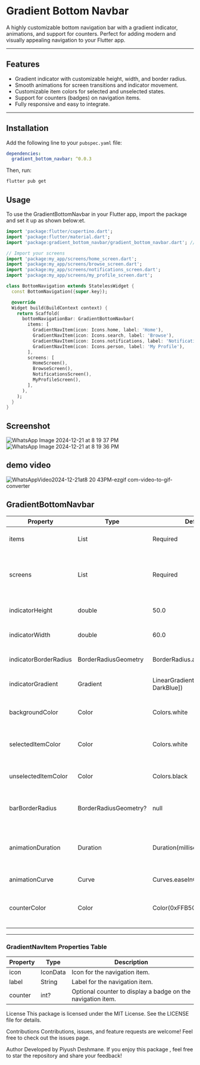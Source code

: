 
# Gradient Bottom Navbar

A highly customizable bottom navigation bar with a gradient indicator, animations, and support for counters. Perfect for adding modern and visually appealing navigation to your Flutter app.

---

## Features

- Gradient indicator with customizable height, width, and border radius.
- Smooth animations for screen transitions and indicator movement.
- Customizable item colors for selected and unselected states.
- Support for counters (badges) on navigation items.
- Fully responsive and easy to integrate.

---

## Installation

Add the following line to your `pubspec.yaml` file:

```yaml
dependencies:
  gradient_bottom_navbar: ^0.0.3
```

Then, run:

```bash
flutter pub get 
```
## Usage
To use the GradientBottomNavbar in your Flutter app, import the package and set it up as shown below:et.

```dart
import 'package:flutter/cupertino.dart';
import 'package:flutter/material.dart';
import 'package:gradient_bottom_navbar/gradient_bottom_navbar.dart'; // Import the package

// Import your screens
import 'package:my_app/screens/home_screen.dart';
import 'package:my_app/screens/browse_screen.dart';
import 'package:my_app/screens/notifications_screen.dart';
import 'package:my_app/screens/my_profile_screen.dart';

class BottomNavigation extends StatelessWidget {
  const BottomNavigation({super.key});

  @override
  Widget build(BuildContext context) {
    return Scaffold(
      bottomNavigationBar: GradientBottomNavbar(
        items: [
          GradientNavItem(icon: Icons.home, label: 'Home'),
          GradientNavItem(icon: Icons.search, label: 'Browse'),
          GradientNavItem(icon: Icons.notifications, label: 'Notifications', counter: 10),
          GradientNavItem(icon: Icons.person, label: 'My Profile'),
        ],
        screens: [
          HomeScreen(),
          BrowseScreen(),
          NotificationsScreen(),
          MyProfileScreen(),
        ],
      ),
    );
  }
}

```


## Screenshot
![WhatsApp Image 2024-12-21 at 8 19 37 PM](https://github.com/user-attachments/assets/d20c49ba-0ed3-4142-b40f-50aba8415843) ![WhatsApp Image 2024-12-21 at 8 19 36 PM](https://github.com/user-attachments/assets/50b1d26a-89e6-4b20-a316-7015d9b56c34)
## demo video

![WhatsAppVideo2024-12-21at8 20 43PM-ezgif com-video-to-gif-converter](https://github.com/user-attachments/assets/8960c06e-9e04-4ad6-be4b-3fbe7f467b92)



## GradientBottomNavbar

| **Property**              | **Type**                     | **Default Value**                           | **Description**                                         |
|---------------------------|------------------------------|---------------------------------------------|---------------------------------------------------------|
| items                     | List<GradientNavItem>        | Required                                    | List of navigation items.                              |
| screens                   | List<Widget>                 | Required                                    | List of screens corresponding to the navigation items.  |
| indicatorHeight           | double                       | 50.0                                        | Height of the gradient indicator.                       |
| indicatorWidth            | double                       | 60.0                                        | Width of the gradient indicator.                        |
| indicatorBorderRadius     | BorderRadiusGeometry        | BorderRadius.all(Radius.circular(20))       | Border radius for the indicator.                        |
| indicatorGradient         | Gradient                     | LinearGradient(colors: [LightBlue, DarkBlue])| Gradient used for the indicator.                        |
| backgroundColor           | Color                        | Colors.white                                | Background color of the navigation bar.                 |
| selectedItemColor         | Color                        | Colors.white                                | Color of the selected navigation item.                  |
| unselectedItemColor       | Color                        | Colors.black                                | Color of the unselected navigation items.               |
| barBorderRadius           | BorderRadiusGeometry?       | null                                        | Border radius for the navigation bar.                   |
| animationDuration         | Duration                     | Duration(milliseconds: 300)                 | Duration of the animation for screen transitions and indicator movement. |
| animationCurve            | Curve                        | Curves.easeInOut                            | Curve for the animations.                               |
| counterColor              | Color                        | Color(0xFFB50000)                           | Color of the counters (badges) on navigation items.     |

---

### GradientNavItem Properties Table

| **Property**  | **Type**     | **Description**                                        |
|---------------|-------------|--------------------------------------------------------|
| icon          | IconData    | Icon for the navigation item.                          |
| label         | String      | Label for the navigation item.                         |
| counter       | int?        | Optional counter to display a badge on the navigation item. |



License
This package is licensed under the MIT License. See the LICENSE file for details.

Contributions
Contributions, issues, and feature requests are welcome! Feel free to check out the issues page.

Author
Developed by Piyush Deshmane.  If you enjoy this package , feel free to star the repository and share your feedback!
